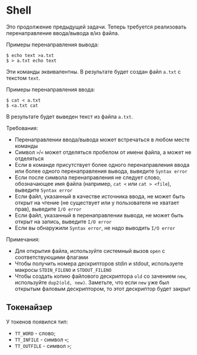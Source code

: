# Shell

Это продолжение предыдущей задачи. Теперь требуется реализовать перенаправление ввода/вывода в/из файла.

Примеры перенаправления вывода:

```console
$ echo text >a.txt
$ > a.txt echo text
```

Эти команды эквивалентны. В результате будет создан файл `a.txt` с текстом `text`.

Примеры перенаправления ввода:

```console
$ cat < a.txt
$ <a.txt cat
```

В результате будет выведен текст из файла `a.txt`.

Требования:

* Перенаправлении ввода/вывода может встречаться в любом месте команды
* Символ `>`/`<` может отделяться пробелом от имени файла, а может не отделяться
* Если в команде присутствует более одного перенаправления ввода или более одного перенаправления вывода, выведите `Syntax error`
* Если после символа перенаправления не следует слово, обозначающее имя файла (например, `cat <` или `cat > <file`), выведите `Syntax error`
* Если файл, указанный в качестве источника ввода, не может быть открыт на чтение (не существует или у пользователя не хватает прав), выведите `I/O error`
* Если файл, указанный в перенаправлении вывода, не может быть открыт на запись, выведите `I/O error`
* Если вы обнаружили `Syntax error`, не надо выводить `I/O error`

Примечания:

* Для открытия файла, используйте системный вызов `open` с соответствующими флагами
* Чтобы получить номера дескрипторов stdin и stdout, используете макросы `STDIN_FILENO` и `STDOUT_FILENO`
* Чтобы создать копию файлового дескриптора `old` со зачением `new`, используйте `dup2(old, new)`. Заметьте, что если `new` уже был открытым фаловым дескриптором, то этот дескриптор будет закрыт

## Токенайзер

У токенов появился тип:

* `TT_WORD` - слово;
* `TT_INFILE` - символ `<`;
* `TT_OUTFILE` - символ `>`;
